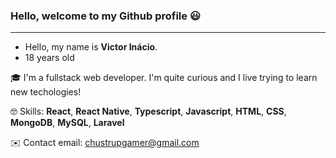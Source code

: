 ### Hello, welcome to my Github profile 😃
<hr>

- Hello, my name is **Victor Inácio**. <br>
- 18 years old

🎓 I'm a fullstack web developer. I'm quite curious and I live trying to learn new techologies! <br>


🤓 Skills: **React**, **React Native**, **Typescript**, **Javascript**, **HTML**, **CSS**,  **MongoDB**, **MySQL**, **Laravel** <br>

<!--
:thinking: I'm learning: **Wordpress**
-->

✉️ Contact email: chustrupgamer@gmail.com 


<!--
**ChustrupFx/ChustrupFx** is a ✨ _special_ ✨ repository because its `README.md` (this file) appears on your GitHub profile.

Here are some ideas to get you started:

- 🔭 I’m currently working on ...
- 🌱 I’m currently learning ...
- 👯 I’m looking to collaborate on ...
- 🤔 I’m looking for help with ...
- 💬 Ask me about ...
- 📫 How to reach me: ...
- 😄 Pronouns: ..
- ⚡ Fun fact: ...
-->
